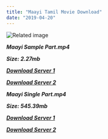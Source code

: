```yaml
---
title: "Maayi Tamil Movie Download"
date: "2019-04-20"
---
```


![Related image](https://www.starmusiq.fun/movieimages/Tamil/M/2000/Maayi_B.jpg)

**_Maayi Sample Part.mp4_**

**_Size: 2.27mb_**

**_[Download Server 1](http://p1.wetransfer.vip/files/Tamil{5d952673edb986a3e6232bd1dc09e7f07ef1103dd7939917627d2e7266b78107}20Movies/Tamil{5d952673edb986a3e6232bd1dc09e7f07ef1103dd7939917627d2e7266b78107}20Recent{5d952673edb986a3e6232bd1dc09e7f07ef1103dd7939917627d2e7266b78107}20Movies/Maayi{5d952673edb986a3e6232bd1dc09e7f07ef1103dd7939917627d2e7266b78107}20(2000)/Maayi/Maayi{5d952673edb986a3e6232bd1dc09e7f07ef1103dd7939917627d2e7266b78107}20(2000){5d952673edb986a3e6232bd1dc09e7f07ef1103dd7939917627d2e7266b78107}20Sample{5d952673edb986a3e6232bd1dc09e7f07ef1103dd7939917627d2e7266b78107}20(640x360).mp4)_**

**_[Download Server 2](http://p1.wetransfer.vip/files/Tamil{5d952673edb986a3e6232bd1dc09e7f07ef1103dd7939917627d2e7266b78107}20Movies/Tamil{5d952673edb986a3e6232bd1dc09e7f07ef1103dd7939917627d2e7266b78107}20Recent{5d952673edb986a3e6232bd1dc09e7f07ef1103dd7939917627d2e7266b78107}20Movies/Maayi{5d952673edb986a3e6232bd1dc09e7f07ef1103dd7939917627d2e7266b78107}20(2000)/Maayi/Maayi{5d952673edb986a3e6232bd1dc09e7f07ef1103dd7939917627d2e7266b78107}20(2000){5d952673edb986a3e6232bd1dc09e7f07ef1103dd7939917627d2e7266b78107}20Sample{5d952673edb986a3e6232bd1dc09e7f07ef1103dd7939917627d2e7266b78107}20(640x360).mp4)_**

**_Maayi Single Part.mp4_**

**_Size: 545.39mb_**

**_[Download Server 1](http://p1.wetransfer.vip/files/Tamil{5d952673edb986a3e6232bd1dc09e7f07ef1103dd7939917627d2e7266b78107}20Movies/Tamil{5d952673edb986a3e6232bd1dc09e7f07ef1103dd7939917627d2e7266b78107}20Recent{5d952673edb986a3e6232bd1dc09e7f07ef1103dd7939917627d2e7266b78107}20Movies/Maayi{5d952673edb986a3e6232bd1dc09e7f07ef1103dd7939917627d2e7266b78107}20(2000)/Maayi/Maayi{5d952673edb986a3e6232bd1dc09e7f07ef1103dd7939917627d2e7266b78107}20(2000){5d952673edb986a3e6232bd1dc09e7f07ef1103dd7939917627d2e7266b78107}20Single{5d952673edb986a3e6232bd1dc09e7f07ef1103dd7939917627d2e7266b78107}20Part{5d952673edb986a3e6232bd1dc09e7f07ef1103dd7939917627d2e7266b78107}20(640x360).mp4)_**

**_[Download Server 2](http://p1.wetransfer.vip/files/Tamil{5d952673edb986a3e6232bd1dc09e7f07ef1103dd7939917627d2e7266b78107}20Movies/Tamil{5d952673edb986a3e6232bd1dc09e7f07ef1103dd7939917627d2e7266b78107}20Recent{5d952673edb986a3e6232bd1dc09e7f07ef1103dd7939917627d2e7266b78107}20Movies/Maayi{5d952673edb986a3e6232bd1dc09e7f07ef1103dd7939917627d2e7266b78107}20(2000)/Maayi/Maayi{5d952673edb986a3e6232bd1dc09e7f07ef1103dd7939917627d2e7266b78107}20(2000){5d952673edb986a3e6232bd1dc09e7f07ef1103dd7939917627d2e7266b78107}20Single{5d952673edb986a3e6232bd1dc09e7f07ef1103dd7939917627d2e7266b78107}20Part{5d952673edb986a3e6232bd1dc09e7f07ef1103dd7939917627d2e7266b78107}20(640x360).mp4)_**
